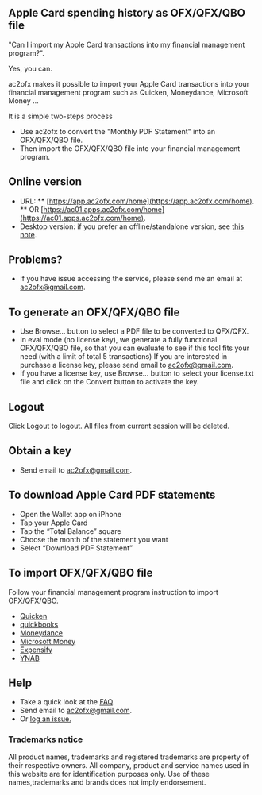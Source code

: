 ## Apple Card spending history as OFX/QFX/QBO file
"Can I import my Apple Card transactions into my financial management program?".

Yes, you can.

ac2ofx makes it possible to import your Apple Card transactions into your financial management program such as Quicken, Moneydance, Microsoft Money ...

It is a simple two-steps process

* Use ac2ofx to convert the "Monthly PDF Statement" into an OFX/QFX/QBO file.
* Then import the OFX/QFX/QBO file into your financial management program.

## Online version
* URL: 
  ** [https://app.ac2ofx.com/home](https://app.ac2ofx.com/home). 
  ** OR [https://ac01.apps.ac2ofx.com/home](https://ac01.apps.ac2ofx.com/home). 
* Desktop version: if you prefer an offline/standalone version, see [this note](README.md).

## Problems?
* If you have issue accessing the service, please send me an email at ac2ofx@gmail.com.

## To generate an OFX/QFX/QBO file
* Use Browse… button to select a PDF file to be converted to QFX/QFX.
* In eval mode (no license key), we generate a fully functional OFX/QFX/QBO file, so that you can evaluate to see if this tool fits your need (with a limit of total 5 transactions) If you are interested in purchase a license key, please send email to ac2ofx@gmail.com.
* If you have a license key, use Browse… button to select your license.txt file and click on the Convert button to activate the key.

## Logout
Click Logout to logout. All files from current session will be deleted.

## Obtain a key
* Send email to ac2ofx@gmail.com.

## To download Apple Card PDF statements
* Open the Wallet app on iPhone
* Tap your Apple Card
* Tap the “Total Balance” square
* Choose the month of the statement you want
* Select “Download PDF Statement”

## To import OFX/QFX/QBO file
Follow your financial management program instruction to import OFX/QFX/QBO.
* [Quicken](quicken.md)
* [quickbooks](quickbooks.md)
* [Moneydance](moneydance.md)
* [Microsoft Money](msmoney.md)
* [Expensify](https://docs.expensify.com/en/articles/1719939-personal-cards-import-via-csv)
* [YNAB](https://www.youneedabudget.com/fbi/)

## Help
* Take a quick look at the [FAQ](faq.md).
* Send email to ac2ofx@gmail.com.
* Or [log an issue.](https://bitbucket.org/hleofxquotesteam/dist-applecardstmt/issues)

### Trademarks notice

All product names, trademarks and registered trademarks are property of their respective owners. All company, product and service names used in this website are for identification purposes only. Use of these names,trademarks and brands does not imply endorsement.
